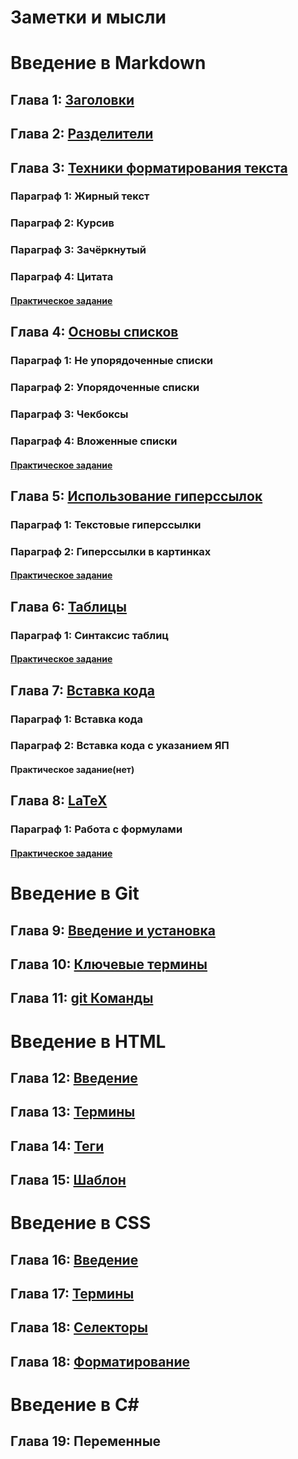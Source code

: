 # Заметки и мысли
# Введение в Markdown
## Глава 1: [Заголовки](01_name.md)
## Глава 2: [Разделители](02_separator.md)
## Глава 3: [Техники форматирования текста](04_formated_text.md)
### Параграф 1: Жирный текст
### Параграф 2: Курсив
### Параграф 3: Зачёркнутый
### Параграф 4: Цитата
#### [Практическое задание](05_practice.md)
## Глава 4: [Основы списков](06_list.md "Списки от мало до велика")
### Параграф 1: Не упорядоченные списки
### Параграф 2: Упорядоченные списки
### Параграф 3: Чекбоксы
### Параграф 4: Вложенные списки
#### [Практическое задание](06_practice.md) 
## Глава 5: [Использование гиперссылок](07_hypertext.md "Ссылки")
### Параграф 1: Текстовые гиперссылки
### Параграф 2: Гиперссылки в картинках
#### [Практическое задание](./08_practice/index.md)
## Глава 6: [Таблицы](09_table.md)
### Параграф 1: Синтаксис таблиц
#### [Практическое задание](10_practice.md) 
## Глава 7: [Вставка кода](11_code.md)
### Параграф 1: Вставка кода
### Параграф 2: Вставка кода с указанием ЯП
#### Практическое задание(нет) 
## Глава 8: [LaTeX](12_LaTeX.md)
### Параграф 1: Работа с формулами
#### [Практическое задание](13_practice.md) 
# Введение в Git
## Глава 9: [Введение и установка](./../002_git/01_start.md)
## Глава 10: [Ключевые термины](./../002_git/02_termins.md)
## Глава 11: [git Команды](./../002_git/03_gitComands.md)
# Введение в HTML
## Глава 12: [Введение](../003_html/01_introduction.md)  
## Глава 13: [Термины](../003_html/02_HTMLtermins.md)  
## Глава 14: [Теги](../003_html/03_Tags.md)  
## Глава 15: [Шаблон](/001_chapter/003_html/04_template.md)  
# Введение в CSS  
## Глава 16: [Введение](/001_chapter/004_CSS/01_introduction.md)  
## Глава 17: [Термины](/001_chapter/004_CSS/02_CSStermins.md)  
## Глава 18: [Селекторы](/001_chapter/004_CSS/03_CSSselector.md)
## Глава 18: [Форматирование](/001_chapter/004_CSS/04_CSSediting.md)
# Введение в C#
## Глава 19: Переменные


